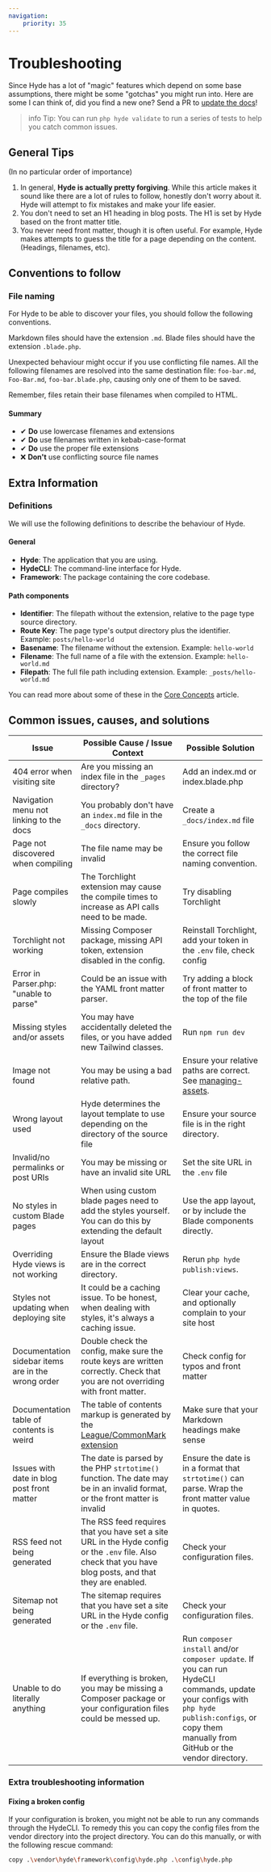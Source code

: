 ```yaml
---
navigation:
    priority: 35
---
```


# Troubleshooting

Since Hyde has a lot of "magic" features which depend on some base assumptions,
there might be some "gotchas" you might run into. Here are some I can think of,
did you find a new one? Send a PR to [update the docs](https://github.com/hydephp/docs)!

>info Tip: You can run `php hyde validate` to run a series of tests to help you catch common issues.


## General Tips

(In no particular order of importance)

1. In general, **Hyde is actually pretty forgiving**. While this article makes it sound like there are a lot of rules to follow,
   honestly don't worry about it. Hyde will attempt to fix mistakes and make your life easier.
2. You don't need to set an H1 heading in blog posts. The H1 is set by Hyde based on the front matter title.
3. You never need front matter, though it is often useful.
   For example, Hyde makes attempts to guess the title for a page depending on the content. (Headings, filenames, etc).


## Conventions to follow

### File naming

For Hyde to be able to discover your files, you should follow the following conventions.

Markdown files should have the extension `.md`. Blade files should have the extension `.blade.php`.

Unexpected behaviour might occur if you use conflicting file names.
All the following filenames are resolved into the same destination file:
`foo-bar.md`, `Foo-Bar.md`, `foo-bar.blade.php`, causing only one of them to be saved.

Remember, files retain their base filenames when compiled to HTML.

#### Summary

- ✔ **Do** use lowercase filenames and extensions
- ✔ **Do** use filenames written in kebab-case-format
- ✔ **Do** use the proper file extensions
- ❌ **Don't** use conflicting source file names


## Extra Information

### Definitions

We will use the following definitions to describe the behaviour of Hyde.

#### General

- **Hyde**: The application that you are using.
- **HydeCLI**: The command-line interface for Hyde.
- **Framework**: The package containing the core codebase.

#### Path components

- **Identifier**: The filepath without the extension, relative to the page type source directory.
- **Route Key**: The page type's output directory plus the identifier. Example: `posts/hello-world`
- **Basename**: The filename without the extension. Example: `hello-world`
- **Filename**: The full name of a file with the extension. Example: `hello-world.md`
- **Filepath**: The full file path including extension. Example: `_posts/hello-world.md`

You can read more about some of these in the [Core Concepts](core-concepts#paths-identifiers-and-route-keys) article.


## Common issues, causes, and solutions

| Issue                                              | Possible Cause / Issue Context                                                                                                                            | Possible Solution                                                                                                                                                                                 |
|----------------------------------------------------|-----------------------------------------------------------------------------------------------------------------------------------------------------------|---------------------------------------------------------------------------------------------------------------------------------------------------------------------------------------------------|
| 404 error when visiting site                       | Are you missing an index file in the `_pages` directory?                                                                                                  | Add an index.md or index.blade.php                                                                                                                                                                |
| Navigation menu not linking to the docs            | You probably don't have an `index.md` file in the `_docs` directory.                                                                                      | Create a `_docs/index.md` file                                                                                                                                                                    |
| Page not discovered when compiling                 | The file name may be invalid                                                                                                                              | Ensure you follow the correct file naming convention.                                                                                                                                             |
| Page compiles slowly                               | The Torchlight extension may cause the compile times to increase as API calls need to be made.                                                            | Try disabling Torchlight                                                                                                                                                                          |
| Torchlight not working                             | Missing Composer package, missing API token, extension disabled in the config.                                                                            | Reinstall Torchlight, add your token in the `.env` file, check config                                                                                                                             |
| Error in Parser.php: "unable to parse"             | Could be an issue with the YAML front matter parser.                                                                                                      | Try adding a block of front matter to the top of the file                                                                                                                                         |
| Missing styles and/or assets                       | You may have accidentally deleted the files, or you have added new Tailwind classes.                                                                      | Run `npm run dev`                                                                                                                                                                                 |
| Image not found                                    | You may be using a bad relative path.                                                                                                                     | Ensure your relative paths are correct.  See [managing-assets](managing-assets#referencing-images).                                                                                               |
| Wrong layout used                                  | Hyde determines the layout template to use depending on the directory of the source file                                                                  | Ensure your source file is in the right directory.                                                                                                                                                |
| Invalid/no permalinks or post URIs                 | You may be missing or have an invalid site URL                                                                                                            | Set the site URL in the `.env` file                                                                                                                                                               |
| No styles in custom Blade pages                    | When using custom blade pages need to add the styles yourself. You can do this by extending the default layout                                            | Use the app layout, or by include the Blade components directly.                                                                                                                                  |
| Overriding Hyde views is not working               | Ensure the Blade views are in the correct directory.                                                                                                      | Rerun `php hyde publish:views`.                                                                                                                                                                   |
| Styles not updating when deploying site            | It could be a caching issue. To be honest, when dealing with styles, it's always a caching issue.                                                         | Clear your cache, and optionally complain to your site host                                                                                                                                       |
| Documentation sidebar items are in the wrong order | Double check the config, make sure the route keys are written correctly. Check that you are not overriding with front matter.                             | Check config for typos and front matter                                                                                                                                                           |
| Documentation table of contents is weird           | The table of contents markup is generated by the [League/CommonMark extension](https://commonmark.thephpleague.com/2.3/extensions/table-of-contents/)     | Make sure that your Markdown headings make sense                                                                                                                                                  |
| Issues with date in blog post front matter         | The date is parsed by the PHP `strtotime()` function. The date may be in an invalid format, or the front matter is invalid                                | Ensure the date is in a format that `strtotime()` can parse. Wrap the front matter value in quotes.                                                                                               |
| RSS feed not being generated                       | The RSS feed requires that you have set a site URL in the Hyde config or the `.env` file. Also check that you have blog posts, and that they are enabled. | Check your configuration files.                                                                                                                                                                   |                                                                                                                                                         |
| Sitemap not being generated                        | The sitemap requires that you have set a site URL in the Hyde config or the `.env` file.                                                                  | Check your configuration files.                                                                                                                                                                   |                                                                                                                                                         |
| Unable to do literally anything                    | If everything is broken, you may be missing a Composer package or your configuration files could be messed up.                                            | Run `composer install` and/or `composer update`. If you can run HydeCLI commands, update your configs with `php hyde publish:configs`, or copy them manually from GitHub or the vendor directory. |

### Extra troubleshooting information

#### Fixing a broken config

If your configuration is broken, you might not be able to run any commands through the HydeCLI.
To remedy this you can copy the config files from the vendor directory into the project directory.
You can do this manually, or with the following rescue command:
```bash
copy .\vendor\hyde\framework\config\hyde.php .\config\hyde.php
```
